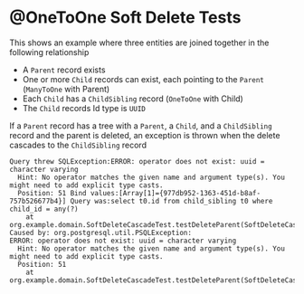 @OneToOne Soft Delete Tests
=====================

This shows an example where three entities are joined together in the following relationship

- A `Parent` record exists
- One or more `Child` records can exist, each pointing to the `Parent` (`ManyToOne` with Parent)
- Each `Child` has a `ChildSibling` record (`OneToOne` with Child)
- The `Child` records Id type is `UUID`

If a `Parent` record has a tree with a `Parent`, a `Child`, and a `ChildSibling` record 
and the parent is deleted, an exception is thrown when the delete cascades to the 
`ChildSibling` record

```
Query threw SQLException:ERROR: operator does not exist: uuid = character varying
  Hint: No operator matches the given name and argument type(s). You might need to add explicit type casts.
  Position: 51 Bind values:[Array[1]={977db952-1363-451d-b8af-757b526677b4}] Query was:select t0.id from child_sibling t0 where child_id = any(?)
	at org.example.domain.SoftDeleteCascadeTest.testDeleteParent(SoftDeleteCascadeTest.java:30)
Caused by: org.postgresql.util.PSQLException: 
ERROR: operator does not exist: uuid = character varying
  Hint: No operator matches the given name and argument type(s). You might need to add explicit type casts.
  Position: 51
	at org.example.domain.SoftDeleteCascadeTest.testDeleteParent(SoftDeleteCascadeTest.java:30)
```

